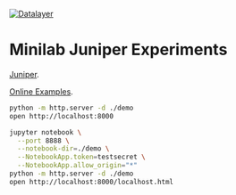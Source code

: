 [![Datalayer](https://raw.githubusercontent.com/datalayer/datalayer/main/res/logo/datalayer-25.svg?sanitize=true)](https://datalayer.io)

# Minilab Juniper Experiments

[Juniper](https://github.com/ines/juniper).

[Online Examples](https://ines.github.io/juniper).

```bash
python -m http.server -d ./demo
open http://localhost:8000
```

```bash
jupyter notebook \
  --port 8888 \
  --notebook-dir=./demo \
  --NotebookApp.token=testsecret \
  --NotebookApp.allow_origin="*"
python -m http.server -d ./demo
open http://localhost:8000/localhost.html
```
